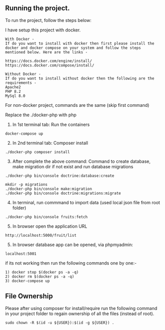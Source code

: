## Running the project.

To run the project, follow the steps below:

I have setup this project with docker.

```
With Docker -
If do you want to install with docker then first please install the docker and docker compose on your system and follow the steps mentioned below. Here are the links -

https://docs.docker.com/engine/install/
https://docs.docker.com/compose/install/
```

```
Without Docker -
If do you want to install without docker then the following are the requirements -
Apache2
PHP 8.2
MySql 8.0
```

For non-docker project, commands are the same (skip first command)

Replace the ./docker-php with php

1. In 1st terminal tab: Run the containers

```
docker-compose up
```

2. In 2nd terminal tab: Composer install

```
./docker-php composer install
```

3. After complete the above command: Command to create database, make migration dir if not exist and run database migrations

```
./docker-php bin/console doctrine:database:create

mkdir -p migrations
./docker-php bin/console make:migration
./docker-php bin/console doctrine:migrations:migrate
```

4. In terminal, run commmand to import data (used local json file from root folder)

```
./docker-php bin/console fruits:fetch
```

5. In browser open the application URL

```
http://localhost:5000/fruit/list
```

5. In browser database app can be opened, via phpmyadmin:

```
localhost:5001
```

if its not working then run the following commands one by one:-

```
1) docker stop $(docker ps -a -q)
2) docker rm $(docker ps -a -q)
3) docker-compose up
```

## File Ownership

Please after using composer for install/require run the following command in your project folder to regain ownership of all the files (instead of root).

```
sudo chown -R $(id -u ${USER}):$(id -g ${USER}) .
```
